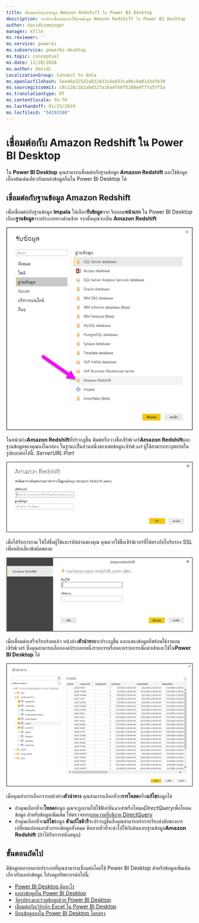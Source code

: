 ```yaml
---
title: เชื่อมต่อกับฐานข้อมูล Amazon Redshift ใน Power BI Desktop
description: ง่ายที่จะเชื่อมต่อและใช้ฐานข้อมูล Amazon Redshift ใน Power BI Desktop
author: davidiseminger
manager: kfile
ms.reviewer: ''
ms.service: powerbi
ms.subservice: powerbi-desktop
ms.topic: conceptual
ms.date: 11/28/2018
ms.author: davidi
LocalizationGroup: Connect to data
ms.openlocfilehash: 5ee49a32542a032433c6eb53ca96cbe81d3df630
ms.sourcegitcommit: c8c126c1b2ab4527a16a4fb8f5208e0f7fa5ff5a
ms.translationtype: HT
ms.contentlocale: th-TH
ms.lasthandoff: 01/15/2019
ms.locfileid: "54291590"
---
```

# <a name="connect-to-amazon-redshift-in-power-bi-desktop"></a>เชื่อมต่อกับ Amazon Redshift ใน Power BI Desktop
ใน **Power BI Desktop** คุณสามารถเชื่อมต่อกับฐานข้อมูล **Amazon Redshift** และใช้ข้อมูลเบื้องต้นเช่นเดียวกับแหล่งข้อมูลอื่นใน Power BI Desktop ได้

## <a name="connect-to-an-amazon-redshift-database"></a>เชื่อมต่อกับฐานข้อมูล Amazon Redshift
เพื่อเชื่อมต่อกับฐานข้อมูล **Impala** ให้เลือก**รับข้อมูล**จาก ริบบอน**หน้าแรก** ใน Power BI Desktop เลือก**ฐานข้อมูล**จากประเภททางด้านซ้าย จากนั้นคุณจะเห็น **Amazon Redshift**

![](media/desktop-connect-redshift/connect_redshift_3.png)

ในหน้าต่าง**Amazon Redshift**ที่ปรากฎขึ้น พิมพ์หรือวางชื่อเซิร์ฟเวอร์**Amazon Redshift**และฐานข้อมูลของคุณลงในกล่อง ในฐานะเป็นส่วนหนึ่งของเขตข้อมูล*เซิร์ฟเวอร์* ผู้ใช้สามารถระบุพอร์ตในรูปแบบต่อไปนี้: *ServerURL:Port*

![](media/desktop-connect-redshift/connect_redshift_4.png)

เมื่อได้รับการถาม ให้ใส่ชื่อผู้ใช้และรหัสผ่านของคุณ คุณควรใช้ชื่อเซิร์ฟเวอร์ที่ได้ตรงกับใบรับรอง SSL เพื่อหลีกเลี่ยงข้อผิดพลาด 

![](media/desktop-connect-redshift/connect_redshift_5.png)

เมื่อเชื่อมต่อเสร็จเรียบร้อยแล้ว หน้าต่าง**ตัวนำทาง**จะปรากฏขึ้น และแสดงข้อมูลที่พร้อมใช้งานบนเซิร์ฟเวอร์ ซึ่งคุณสามารถเลือกองค์ประกอบหนึ่งรายการหรือหลายรายการเพื่อนำเข้าและใช้ใน**Power BI Desktop** ได้

![](media/desktop-connect-redshift/connect_redshift_6.png)

เมื่อคุณทำการเลือกจากหน้าต่าง**ตัวนำทาง** คุณสามารถเลือกที่จะ**การโหลด**หรือ**แก้ไข**ข้อมูลได้

* ถ้าคุณเลือกที่จะ**โหลด**ข้อมูล คุณจะถูกถามให้ใช้ฟังก์ชัน*นำเข้า*หรือโหมด*DirectQuery*เพื่อโหลดข้อมูล สำหรับข้อมูลเพิ่มเติม ให้ตรวจสอบ[บทความที่อธิบาย DirectQuery](desktop-use-directquery.md)
* ถ้าคุณเลือกที่จะ**แก้ไข**ข้อมูล **ตัวแก้ไขคิวรี**จะปรากฏขึ้นซึ่งคุณสามารถทำการเรียงลำดับของการเปลี่ยนแปลงและตัวกรองข้อมูลทั้งหมด มีหลายตัวที่จะนำไปใช้กับต้นแบบฐานข้อมูล**Amazon Redshift**  (ถ้าได้รับการสนับสนุน)

## <a name="next-steps"></a>ขั้นตอนถัดไป
มีข้อมูลหลากหลายประเภทที่คุณสามารถเชื่อมต่อโดยใช้ Power BI Desktop สำหรับข้อมูลเพิ่มเติมเกี่ยวกับแหล่งข้อมูล โปรดดูทรัพยากรต่อไปนี้:

* [Power BI Desktop คืออะไร](desktop-what-is-desktop.md)
* [แหล่งข้อมูลใน Power BI Desktop](desktop-data-sources.md)
* [จัดรูปทรงและรวมข้อมูลด้วย Power BI Desktop](desktop-shape-and-combine-data.md)
* [เชื่อมต่อกับเวิร์กบุ๊ก Excel ใน Power BI Desktop](desktop-connect-excel.md)   
* [ป้อนข้อมูลลงใน Power BI Desktop โดยตรง](desktop-enter-data-directly-into-desktop.md)   

